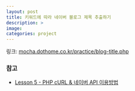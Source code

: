 ```yaml
---
layout: post
title: 키워드에 따라 네이버 블로그 제목 추출하기
description: >
image: 
categories: project
---
```


링크: [mocha.dothome.co.kr/practice/blog-title.php](http://mocha.dothome.co.kr/practice/blog-title.php)

### 참고
* [Lesson 5 - PHP cURL & 네이버 API 이용방법](https://mochastudy.github.io/study/php-curl-naver-api/)


